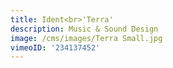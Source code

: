 ```yaml
---
title: Ident<br>'Terra'
description: Music & Sound Design
image: /cms/images/Terra Small.jpg
vimeoID: '234137452'
---
```













